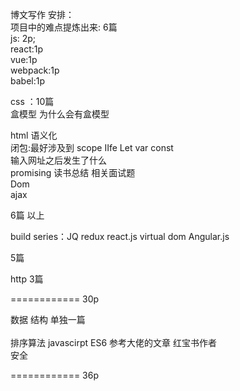 博文写作 安排：<br>
项目中的难点提炼出来: 6篇  <br>
js: 2p;<br>
react:1p<br>
vue:1p<br>
webpack:1p<br>
babel:1p<br>


css ：10篇<br>
盒模型 为什么会有盒模型 <br>


html 语义化<br>
闭包:最好涉及到 scope IIfe Let var const  <br>
输入网址之后发生了什么<br>
promising 读书总结 相关面试题<br>
Dom<br>
ajax<br>


6篇 以上 <br>


build series：JQ redux react.js virtual dom Angular.js <br>

5篇<br>


http 3篇<br>

============ 30p 

数据 结构  单独一篇 <br>  
排序算法  javascirpt ES6 参考大佬的文章 红宝书作者   <br> 
安全 <br> 

============ 36p 








 



 
 
 
 
 
 
 
 
 
 
 
 

 
 
 
 
